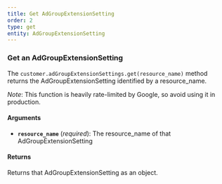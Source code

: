 ```yaml
---
title: Get AdGroupExtensionSetting
order: 2
type: get
entity: AdGroupExtensionSetting
---
```


### Get an AdGroupExtensionSetting

The `customer.adGroupExtensionSettings.get(resource_name)` method returns the AdGroupExtensionSetting identified by a resource_name.

_Note_: This function is heavily rate-limited by Google, so avoid using it in production.

#### Arguments

- **`resource_name`** (_required_): The resource_name of that AdGroupExtensionSetting

#### Returns

Returns that AdGroupExtensionSetting as an object.

